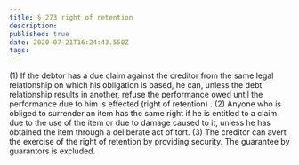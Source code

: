 ```yaml
---
title: § 273 right of retention
description: 
published: true
date: 2020-07-21T16:24:43.550Z
tags: 
---
```


(1) If the debtor has a due claim against the creditor from the same legal relationship on which his obligation is based, he can, unless the debt relationship results in another, refuse the performance owed until the performance due to him is effected (right of retention) .
(2) Anyone who is obliged to surrender an item has the same right if he is entitled to a claim due to the use of the item or due to damage caused to it, unless he has obtained the item through a deliberate act of tort.
(3) The creditor can avert the exercise of the right of retention by providing security. The guarantee by guarantors is excluded.